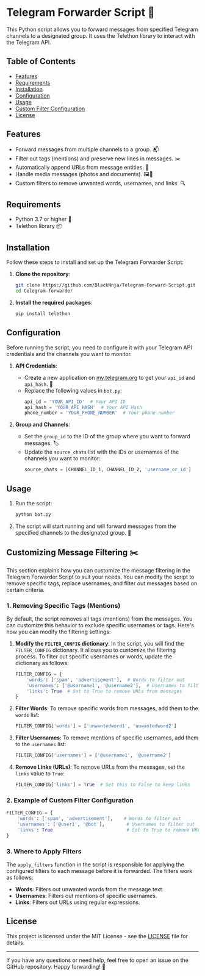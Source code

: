
# Telegram Forwarder Script 📡

This Python script allows you to forward messages from specified Telegram channels to a designated group. It uses the Telethon library to interact with the Telegram API.

## Table of Contents
- [Features](#features)
- [Requirements](#requirements)
- [Installation](#installation)
- [Configuration](#configuration)
- [Usage](#usage)
- [Custom Filter Configuration](#custom-filter-configuration)
- [License](#license)

## Features
- Forward messages from multiple channels to a group. 📬
- Filter out tags (mentions) and preserve new lines in messages. ✂️
- Automatically append URLs from message entities. 🔗
- Handle media messages (photos and documents). 🖼️📄
- Custom filters to remove unwanted words, usernames, and links. 🔍

## Requirements
- Python 3.7 or higher 🐍
- Telethon library 📦

## Installation
Follow these steps to install and set up the Telegram Forwarder Script:

1. **Clone the repository**:
   ```bash
   git clone https://github.com/BlackNnja/Telegram-Forward-Script.git
   cd telegram-forwarder
   ```

2. **Install the required packages**:
   ```bash
   pip install telethon
   ```

## Configuration
Before running the script, you need to configure it with your Telegram API credentials and the channels you want to monitor.

1. **API Credentials**: 
   - Create a new application on [my.telegram.org](https://my.telegram.org) to get your `api_id` and `api_hash`. 🔑
   - Replace the following values in `bot.py`:
     ```python
     api_id = 'YOUR_API_ID'  # Your API ID
     api_hash = 'YOUR_API_HASH'  # Your API Hash
     phone_number = 'YOUR_PHONE_NUMBER'  # Your phone number
     ```

2. **Group and Channels**:
   - Set the `group_id` to the ID of the group where you want to forward messages. 🏷️
   - Update the `source_chats` list with the IDs or usernames of the channels you want to monitor:
     ```python
     source_chats = [CHANNEL_ID_1, CHANNEL_ID_2, 'username_or_id']
     ```

## Usage
1. Run the script:
   ```bash
   python bot.py
   ```

2. The script will start running and will forward messages from the specified channels to the designated group. 🚀

## Customizing Message Filtering ✂️

This section explains how you can customize the message filtering in the Telegram Forwarder Script to suit your needs. You can modify the script to remove specific tags, replace usernames, and filter out messages based on certain criteria.

### 1. Removing Specific Tags (Mentions)

By default, the script removes all tags (mentions) from the messages. You can customize this behavior to exclude specific usernames or tags. Here's how you can modify the filtering settings:

1. **Modify the `FILTER_CONFIG` dictionary**:
   In the script, you will find the `FILTER_CONFIG` dictionary. It allows you to customize the filtering process. To filter out specific usernames or words, update the dictionary as follows:

   ```python
   FILTER_CONFIG = {
       'words': ['spam', 'advertisement'],  # Words to filter out
       'usernames': ['@username1', '@username2'],  # Usernames to filter out
       'links': True  # Set to True to remove URLs from messages
   }
   ```

2. **Filter Words**:
   To remove specific words from messages, add them to the `words` list:
   ```python
   FILTER_CONFIG['words'] = ['unwantedword1', 'unwantedword2']
   ```

3. **Filter Usernames**:
   To remove mentions of specific usernames, add them to the `usernames` list:
   ```python
   FILTER_CONFIG['usernames'] = ['@username1', '@username2']
   ```

4. **Remove Links (URLs)**:
   To remove URLs from the messages, set the `links` value to `True`:
   ```python
   FILTER_CONFIG['links'] = True  # Set this to False to keep links
   ```

### 2. Example of Custom Filter Configuration

```python
FILTER_CONFIG = {
    'words': ['spam', 'advertisement'],    # Words to filter out
    'usernames': ['@user1', '@bot'],        # Usernames to filter out
    'links': True                           # Set to True to remove URLs
}
```

### 3. Where to Apply Filters

The `apply_filters` function in the script is responsible for applying the configured filters to each message before it is forwarded. The filters work as follows:
- **Words**: Filters out unwanted words from the message text.
- **Usernames**: Filters out mentions of specific usernames.
- **Links**: Filters out URLs using regular expressions.

## License
This project is licensed under the MIT License - see the [LICENSE](LICENSE) file for details.

---

If you have any questions or need help, feel free to open an issue on the GitHub repository. Happy forwarding! 🎉
```
